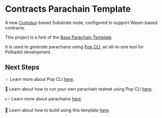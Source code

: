 # Contracts Parachain Template

A new [Cumulus](https://github.com/paritytech/polkadot-sdk/tree/master/cumulus)-based Substrate node, configured to support Wasm-based contracts.

This project is a fork of the [Base Parachain Template](https://github.com/r0gue-io/base-parachain). 

It is used to generate parachains using [Pop CLI](https://github.com/r0gue-io/pop-cli), an all-in-one tool for Polkadot development.

## Next Steps

💥 Learn more about Pop CLI [here](https://learn.onpop.io/pop/v/pop-cli).

🚀 Learn about how to run your own parachain testnet using Pop CLI [here](https://learn.onpop.io/pop/v/pop-cli/parachains/running-your-parachain).

👉 Learn more about parachains [here](https://wiki.polkadot.network/docs/learn-parachains).

🧙 Learn about how to build using this template [here](https://docs.substrate.io/tutorials/).